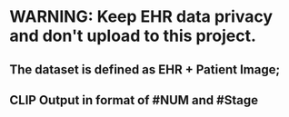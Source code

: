 # WARNING: Keep EHR data privacy and don't upload to this project.

## The dataset is defined as EHR + Patient Image;
## CLIP Output in format of #NUM and #Stage
